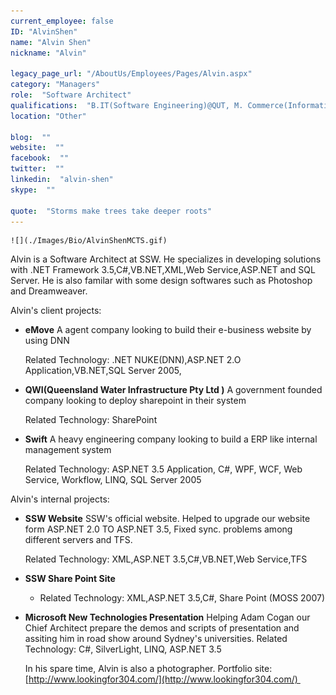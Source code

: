 ```yaml
---
current_employee: false
ID: "AlvinShen"
name: "Alvin Shen"
nickname: "Alvin"

legacy_page_url: "/AboutUs/Employees/Pages/Alvin.aspx"
category: "Managers"
role:  "Software Architect"
qualifications:  "B.IT(Software Engineering)@QUT, M. Commerce(Information System)@UNSW, CSPO, MCPD, MCTS"
location: "Other"

blog:  ""
website:  ""
facebook:  ""
twitter:  ""
linkedin:  "alvin-shen"
skype:  ""

quote:  "Storms make trees take deeper roots"
---
```


    ![](./Images/Bio/AlvinShenMCTS.gif) 
 
Alvin is a Software Architect at SSW. He specializes in developing solutions with .NET Framework 3.5,C#,VB.NET,XML,Web Service,ASP.NET and SQL Server. He is also familar with some design softwares such as Photoshop and Dreamweaver.   

Alvin's client projects:

*   **eMove** A agent company looking to build their e-business website by using DNN  

    Related Technology: .NET NUKE(DNN),ASP.NET 2.O Application,VB.NET,SQL Server 2005, 
*   **QWI(Queensland Water Infrastructure Pty Ltd )** A government founded company looking to deploy sharepoint in their system  

    Related Technology: SharePoint 
*   **Swift** A heavy engineering company looking to build a ERP like internal management system  

    Related Technology: ASP.NET 3.5 Application, C#, WPF, WCF, Web Service, Workflow, LINQ, SQL Server 2005 

Alvin's internal projects:

*   **SSW Website** SSW's official website. Helped to upgrade our website form ASP.NET 2.0 TO ASP.NET 3.5, Fixed sync. problems among different servers and TFS.  

    Related Technology: XML,ASP.NET 3.5,C#,VB.NET,Web Service,TFS 
*   **SSW Share Point Site**

    *   Related Technology: XML,ASP.NET 3.5,C#, Share Point (MOSS 2007)

*   **Microsoft New Technologies Presentation** Helping Adam Cogan our Chief Architect prepare the demos and scripts of presentation and assiting him in road show around Sydney's universities. Related Technology: C#, SilverLight, LINQ, ASP.NET 3.5 

    In his spare time, Alvin is also a photographer. Portfolio site: [http://www.lookingfor304.com/](http://www.lookingfor304.com/) 